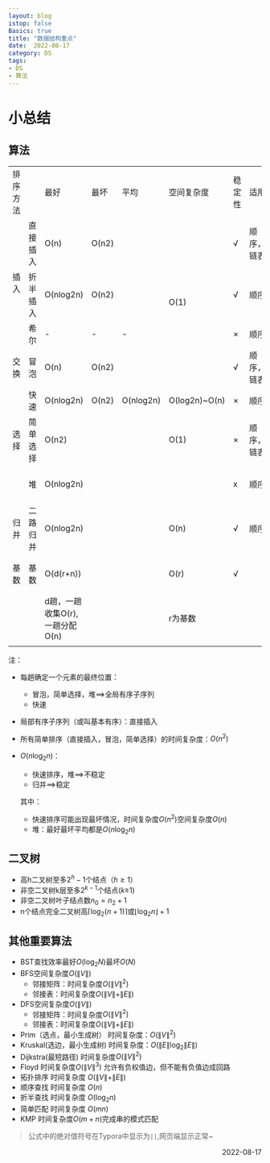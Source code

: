 ```yaml
---
layout: blog
istop: false
Basics: true
title: "数据结构重点"
date:  2022-08-17
category: DS
tags:
- DS
- 算法
---
```


# 小总结

## 算法

<table>
   <tr>
      <td>排序方法</td>
      <td></td>
      <td>最好</td>
      <td>最坏</td>
      <td>平均</td>
      <td>空间复杂度</td>
      <td>稳定性</td>
      <td>适用</td>
      <td>备注</td>
   </tr>
   <tr>
      <td rowspan="3">插入</td>
      <td>直接插入</td>
      <td>O(n)</td>
      <td colspan="2">O(n2)</td>
      <td rowspan="4">O(1)</td>
      <td>√</td>
      <td>顺序，链表</td>
      <td></td>
   </tr>
   <tr>
      <td>折半插入</td>
      <td>O(nlog2n)</td>
      <td colspan="2">O(n2)</td>
      <td>√</td>
      <td>顺序</td>
      <td>先折半找插入位置再移动</td>
   </tr>
   <tr>
      <td>希尔</td>
      <td>-</td>
      <td>-</td>
      <td>-</td>
      <td>×</td>
      <td>顺序</td>
      <td></td>
   </tr>
   <tr>
      <td>交换</td>
      <td>冒泡</td>
      <td>O(n)</td>
      <td>O(n2)</td>
      <td></td>
      <td>√</td>
      <td>顺序，链表</td>
      <td></td>
   </tr>
   <tr>
      <td></td>
      <td>快速</td>
      <td>O(nlog2n)</td>
      <td>O(n2)</td>
      <td>O(nlog2n)</td>
      <td>O(log2n)~O(n)</td>
      <td>×</td>
      <td>顺序</td>
      <td></td>
   </tr>
   <tr>
      <td>选择</td>
      <td>简单选择</td>
      <td>O(n2)</td>
      <td></td>
      <td></td>
      <td>O(1)</td>
      <td>×</td>
      <td>顺序，链表</td>
      <td></td>
   </tr>
   <tr>
      <td></td>
      <td>堆</td>
      <td>O(nlog2n)</td>
      <td></td>
      <td></td>
      <td></td>
      <td>x</td>
      <td>顺序</td>
      <td>向下调整O(log2n)建堆O(n)</td>
   </tr>
   <tr>
      <td>归并</td>
      <td>二路归并</td>
      <td>O(nlog2n)</td>
      <td></td>
      <td></td>
      <td>O(n)</td>
      <td>√</td>
      <td>顺序</td>
      <td></td>
   </tr>
   <tr>
      <td>基数</td>
      <td>基数</td>
      <td>O(d(r+n))</td>
      <td></td>
      <td></td>
      <td>O(r)</td>
      <td>√</td>
      <td></td>
      <td>与序列初始状态无关</td>
   </tr>
   <tr>
      <td></td>
      <td></td>
      <td>d趟，一趟收集O(r),一趟分配O(n)</td>
      <td></td>
      <td></td>
      <td>r为基数</td>
      <td></td>
      <td></td>
      <td></td>
   </tr>
   <tr>
      <td></td>
   </tr>
</table>


注：

- 每趟确定一个元素的最终位置：

  - 冒泡，简单选择，堆$\implies$全局有序子序列
  - 快速

- 局部有序子序列（或叫基本有序）：直接插入

- 所有简单排序（直接插入，冒泡，简单选择）的时间复杂度：$O(n^2)$

- $O(n\log_2n)$：

  - 快速排序，堆$\implies$不稳定
  - 归并$\implies$稳定

  其中：
  - 快速排序可能出现最坏情况，时间复杂度$O(n^2)$空间复杂度$O(n)$
  - 堆：最好最坏平均都是$O(n\log_2n)$

## 二叉树

- 高h二叉树至多$2^h-1$个结点（$h \geqslant 1$）
- 非空二叉树k层至多$2^{k-1}$个结点($k\geqslant$1)
- 非空二叉树叶子结点数$n_0=n_2+1$
- n个结点完全二叉树高$\lceil\log_2(n+1)\rceil$或$\lfloor\log_2n\rfloor+1$

## 其他重要算法

- BST查找效率最好$O(\log_2N)$最坏$O(N)$
- BFS空间复杂度$O(\|V\|)$
  - 邻接矩阵：时间复杂度$O(\|V\|^2)$
  - 邻接表：时间复杂度$O(\|V\|+\|E\|)$
- DFS空间复杂度$O(\|V\|)$
  - 邻接矩阵：时间复杂度$O(\|V\|^2)$
  - 邻接表：时间复杂度$O(\|V\|+\|E\|)$
- Prim（选点，最小生成树） 时间复杂度：$O(\|V\|^2)$
- Kruskal(选边，最小生成树) 时间复杂度：$O(\|E\|\log_2\|E\|)$
- Dijkstra(最短路径) 时间复杂度$O(\|V\|^2)$
- Floyd 时间复杂度$O(\|V\|^3)$  允许有负权值边，但不能有负值边成回路
- 拓扑排序 时间复杂度 $O(\|V\| + \|E\|)$
- 顺序查找 时间复杂度 $O(n)$
- 折半查找 时间复杂度 $O(\log_2n)$
- 简单匹配 时间复杂度 $O(mn)$
- KMP 时间复杂度$O(m+n)$完成串的模式匹配


> 公式中的绝对值符号在Typora中显示为`||`,网页端显示正常~

<p align="right">2022-08-17</p>
